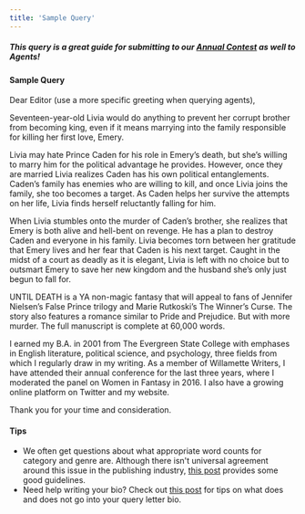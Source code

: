 ```yaml
---
title: 'Sample Query'
---
```


##### This query is a great guide for submitting to our [Annual Contest](http://reviseresub.com/annual-contest) as well to Agents!

#### Sample Query

Dear Editor (use a more specific greeting when querying agents),

Seventeen-year-old Livia would do anything to prevent her corrupt brother from becoming king, even if it means marrying into the family responsible for killing her first love, Emery.

Livia may hate Prince Caden for his role in Emery’s death, but she’s willing to marry him for the political advantage he provides. However, once they are married Livia realizes Caden has his own political entanglements. Caden’s family has enemies who are willing to kill, and once Livia joins the family, she too becomes a target. As Caden helps her survive the attempts on her life, Livia finds herself reluctantly falling for him.

When Livia stumbles onto the murder of Caden’s brother, she realizes that Emery is both alive and hell-bent on revenge. He has a plan to destroy Caden and everyone in his family. Livia becomes torn between her gratitude that Emery lives and her fear that Caden is his next target. Caught in the midst of a court as deadly as it is elegant, Livia is left with no choice but to outsmart Emery to save her new kingdom and the husband she’s only just begun to fall for.

UNTIL DEATH is a YA non-magic fantasy that will appeal to fans of Jennifer Nielsen’s False Prince trilogy and Marie Rutkoski’s The Winner’s Curse. The story also features a romance similar to Pride and Prejudice. But with more murder. The full manuscript is complete at 60,000 words.

I earned my B.A. in 2001 from The Evergreen State College with emphases in English literature, political science, and psychology, three fields from which I regularly draw in my writing. As a member of Willamette Writers, I have attended their annual conference for the last three years, where I moderated the panel on Women in Fantasy in 2016. I also have a growing online platform on Twitter and my website.

Thank you for your time and consideration.

#### Tips

 * We often get questions about what appropriate word counts for category and genre are. Although there isn't universal agreement around this issue in the publishing industry, [this post](http://www.writersdigest.com/editor-blogs/guide-to-literary-agents/word-count-for-novels-and-childrens-books-the-definitive-post?target=_blank) provides some good guidelines.
 * Need help writing your bio? Check out [this post](http://www.writersdigest.com/editor-blogs/guide-to-literary-agents/what-should-you-write-in-the-bio-paragraph-of-a-query-letter?target=_blank) for tips on what does and does not go into your query letter bio.
